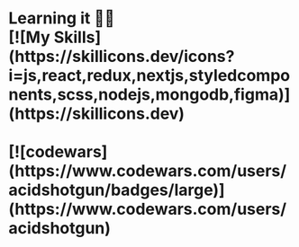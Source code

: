 <h1>Learning it 👀👋</h1? 
<br><br>
[![My Skills](https://skillicons.dev/icons?i=js,react,redux,nextjs,styledcomponents,scss,nodejs,mongodb,figma)](https://skillicons.dev)
<br><br>
[![codewars](https://www.codewars.com/users/acidshotgun/badges/large)](https://www.codewars.com/users/acidshotgun)
